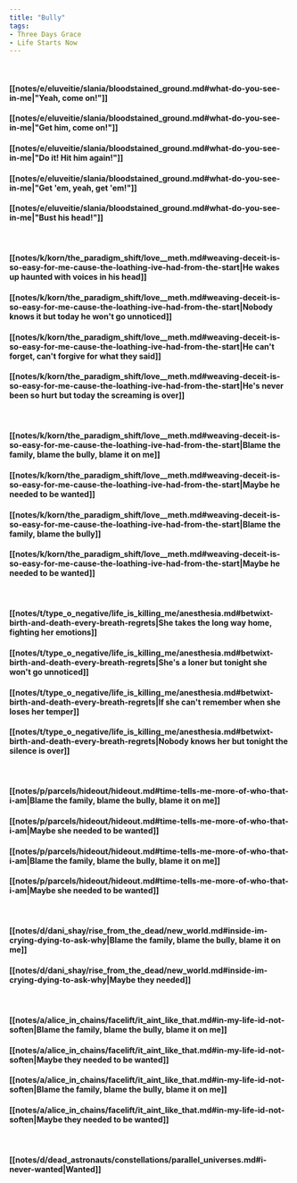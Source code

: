 ```yaml
---
title: "Bully"
tags:
- Three Days Grace
- Life Starts Now
---
```

&nbsp;
#### [[notes/e/eluveitie/slania/bloodstained_ground.md#what-do-you-see-in-me|"Yeah, come on!"]]
#### [[notes/e/eluveitie/slania/bloodstained_ground.md#what-do-you-see-in-me|"Get him, come on!"]]
#### [[notes/e/eluveitie/slania/bloodstained_ground.md#what-do-you-see-in-me|"Do it! Hit him again!"]]
#### [[notes/e/eluveitie/slania/bloodstained_ground.md#what-do-you-see-in-me|"Get 'em, yeah, get 'em!"]]
#### [[notes/e/eluveitie/slania/bloodstained_ground.md#what-do-you-see-in-me|"Bust his head!"]]
&nbsp;
#### [[notes/k/korn/the_paradigm_shift/love__meth.md#weaving-deceit-is-so-easy-for-me-cause-the-loathing-ive-had-from-the-start|He wakes up haunted with voices in his head]]
#### [[notes/k/korn/the_paradigm_shift/love__meth.md#weaving-deceit-is-so-easy-for-me-cause-the-loathing-ive-had-from-the-start|Nobody knows it but today he won't go unnoticed]]
#### [[notes/k/korn/the_paradigm_shift/love__meth.md#weaving-deceit-is-so-easy-for-me-cause-the-loathing-ive-had-from-the-start|He can't forget, can't forgive for what they said]]
#### [[notes/k/korn/the_paradigm_shift/love__meth.md#weaving-deceit-is-so-easy-for-me-cause-the-loathing-ive-had-from-the-start|He's never been so hurt but today the screaming is over]]
&nbsp;
#### [[notes/k/korn/the_paradigm_shift/love__meth.md#weaving-deceit-is-so-easy-for-me-cause-the-loathing-ive-had-from-the-start|Blame the family, blame the bully, blame it on me]]
#### [[notes/k/korn/the_paradigm_shift/love__meth.md#weaving-deceit-is-so-easy-for-me-cause-the-loathing-ive-had-from-the-start|Maybe he needed to be wanted]]
#### [[notes/k/korn/the_paradigm_shift/love__meth.md#weaving-deceit-is-so-easy-for-me-cause-the-loathing-ive-had-from-the-start|Blame the family, blame the bully]]
#### [[notes/k/korn/the_paradigm_shift/love__meth.md#weaving-deceit-is-so-easy-for-me-cause-the-loathing-ive-had-from-the-start|Maybe he needed to be wanted]]
&nbsp;
#### [[notes/t/type_o_negative/life_is_killing_me/anesthesia.md#betwixt-birth-and-death-every-breath-regrets|She takes the long way home, fighting her emotions]]
#### [[notes/t/type_o_negative/life_is_killing_me/anesthesia.md#betwixt-birth-and-death-every-breath-regrets|She's a loner but tonight she won't go unnoticed]]
#### [[notes/t/type_o_negative/life_is_killing_me/anesthesia.md#betwixt-birth-and-death-every-breath-regrets|If she can't remember when she loses her temper]]
#### [[notes/t/type_o_negative/life_is_killing_me/anesthesia.md#betwixt-birth-and-death-every-breath-regrets|Nobody knows her but tonight the silence is over]]
&nbsp;
#### [[notes/p/parcels/hideout/hideout.md#time-tells-me-more-of-who-that-i-am|Blame the family, blame the bully, blame it on me]]
#### [[notes/p/parcels/hideout/hideout.md#time-tells-me-more-of-who-that-i-am|Maybe she needed to be wanted]]
#### [[notes/p/parcels/hideout/hideout.md#time-tells-me-more-of-who-that-i-am|Blame the family, blame the bully, blame it on me]]
#### [[notes/p/parcels/hideout/hideout.md#time-tells-me-more-of-who-that-i-am|Maybe she needed to be wanted]]
&nbsp;
#### [[notes/d/dani_shay/rise_from_the_dead/new_world.md#inside-im-crying-dying-to-ask-why|Blame the family, blame the bully, blame it on me]]
#### [[notes/d/dani_shay/rise_from_the_dead/new_world.md#inside-im-crying-dying-to-ask-why|Maybe they needed]]
&nbsp;
#### [[notes/a/alice_in_chains/facelift/it_aint_like_that.md#in-my-life-id-not-soften|Blame the family, blame the bully, blame it on me]]
#### [[notes/a/alice_in_chains/facelift/it_aint_like_that.md#in-my-life-id-not-soften|Maybe they needed to be wanted]]
#### [[notes/a/alice_in_chains/facelift/it_aint_like_that.md#in-my-life-id-not-soften|Blame the family, blame the bully, blame it on me]]
#### [[notes/a/alice_in_chains/facelift/it_aint_like_that.md#in-my-life-id-not-soften|Maybe they needed to be wanted]]
&nbsp;
#### [[notes/d/dead_astronauts/constellations/parallel_universes.md#i-never-wanted|Wanted]]
